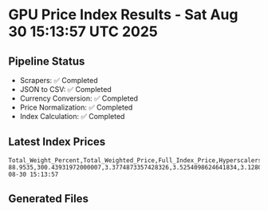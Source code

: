 # GPU Price Index Results - Sat Aug 30 15:13:57 UTC 2025

## Pipeline Status
- Scrapers: ✅ Completed
- JSON to CSV: ✅ Completed
- Currency Conversion: ✅ Completed
- Price Normalization: ✅ Completed
- Index Calculation: ✅ Completed

## Latest Index Prices
```
Total_Weight_Percent,Total_Weighted_Price,Full_Index_Price,Hyperscalers_Only_Price,Non_Hyperscalers_Only_Price,Hyperscaler_Weight,Non_Hyperscaler_Weight,Calculation_Date
88.9535,300.43931972000007,3.3774873357428326,3.5254098624641834,3.1280424298246947,55.84,33.113499999999995,2025-08-30 15:13:57
```

## Generated Files
```
```
